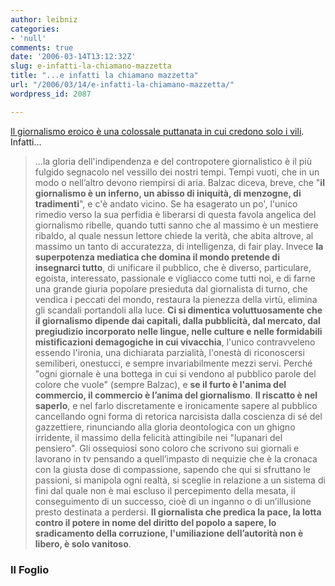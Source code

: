 ```yaml
---
author: leibniz
categories:
- 'null'
comments: true
date: '2006-03-14T13:12:32Z'
slug: e-infatti-la-chiamano-mazzetta
title: "...e infatti la chiamano mazzetta"
url: "/2006/03/14/e-infatti-la-chiamano-mazzetta/"
wordpress_id: 2087

---
```

[Il giornalismo eroico è una colossale puttanata in cui credono solo i vili](https://www.ilfoglio.it/editoriale.php). Infatti... <!--more-->


> ...la gloria dell'indipendenza e del contropotere giornalistico è il più fulgido segnacolo nel vessillo dei nostri tempi. Tempi vuoti, che in un modo o nell’altro devono riempirsi di aria. Balzac diceva, breve, che "**il giornalismo è un inferno, un abisso di iniquità, di menzogne, di tradimenti**", e c'è andato vicino. Se ha esagerato un po', l'unico rimedio verso la sua perfidia è liberarsi di questa favola angelica del giornalismo ribelle, quando tutti sanno che al massimo è un mestiere ribaldo, al quale nessun lettore chiede la verità, che abita altrove, al massimo un tanto di accuratezza, di intelligenza, di fair play. Invece **la superpotenza mediatica che domina il mondo pretende di insegnarci tutto**, di unificare il pubblico, che è diverso, particulare, egoista, interessato, passionale e vigliacco come tutti noi, e di farne una grande giuria popolare presieduta dal giornalista di turno, che vendica i peccati del mondo, restaura la pienezza della virtù, elimina gli scandali portandoli alla luce. **Ci si dimentica voluttuosamente che il giornalismo dipende dai capitali, dalla pubblicità, dal mercato, dal pregiudizio incorporato nelle lingue, nelle culture e nelle formidabili mistificazioni demagogiche in cui vivacchia**, l'unico contravveleno essendo l'ironia, una dichiarata parzialità, l'onestà di riconoscersi semiliberi, onestucci, e sempre invariabilmente mezzi servi. Perché "ogni giornale è una bottega in cui si vendono al pubblico parole del colore che vuole" (sempre Balzac), e **se il furto è l'anima del commercio, il commercio è l’anima del giornalismo**. **Il riscatto è nel saperlo**, e nel farlo discretamente e ironicamente sapere al pubblico cancellando ogni forma di retorica narcisista dalla coscienza di sé del gazzettiere, rinunciando alla gloria deontologica con un ghigno irridente, il massimo della felicità attingibile nei "lupanari del pensiero". Gli ossequiosi sono coloro che scrivono sui giornali e lavorano in tv pensando a quell’impasto di nequizie che è la cronaca con la giusta dose di compassione, sapendo che qui si sfruttano le passioni, si manipola ogni realtà, si sceglie in relazione a un sistema di fini dal quale non è mai escluso il percepimento della mesata, il conseguimento di un successo, cioè di un inganno o di un’illusione presto destinata a perdersi. **Il giornalista che predica la pace, la lotta contro il potere in nome del diritto del popolo a sapere, lo sradicamento della corruzione, l'umiliazione dell’autorità non è libero, è solo vanitoso**.




### Il Foglio
